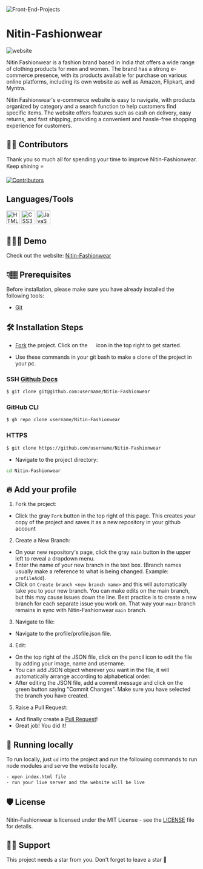 

![Front-End-Projects](https://socialify.git.ci/nitin-pandita/Nitin-Fashionwear/image?description=1&descriptionEditable=A%20place%20for%20Developers&forks=1&issues=1&language=1&name=1&owner=1&pulls=1&stargazers=1&theme=Light)

# Nitin-Fashionwear

![website](https://user-images.githubusercontent.com/91310284/235405123-58fe9f8d-fcad-458c-a3b3-44ed8338ce7a.png)


Nitin Fashionwear is a fashion brand based in India that offers a wide range of clothing products for men and women. The brand has a strong e-commerce presence, with its products available for purchase on various online platforms, including its own website as well as Amazon, Flipkart, and Myntra.

Nitin Fashionwear's e-commerce website is easy to navigate, with products organized by category and a search function to help customers find specific items. The website offers features such as cash on delivery, easy returns, and fast shipping, providing a convenient and hassle-free shopping experience for customers.

## 💪🏽 Contributors

Thank you so much all for spending your time to improve Nitin-Fashionwear. Keep shining ⭐

[![Contributors](https://contrib.rocks/image?repo=nitin-pandita/Nitin-Fashionwear)](https://github.com/nitin-pandita/Nitin-Fashionwear/graphs/contributors)


## Languages/Tools

<a href="https://developer.mozilla.org/en-US/docs/Glossary/HTML5" target="_blank" rel="noreferrer"><img src="https://raw.githubusercontent.com/danielcranney/readme-generator/main/public/icons/skills/html5-colored.svg" width="36" height="36" alt="HTML5" /></a>
<a href="https://www.w3.org/TR/CSS/#css" target="_blank" rel="noreferrer"><img src="https://raw.githubusercontent.com/danielcranney/readme-generator/main/public/icons/skills/css3-colored.svg" width="36" height="36" alt="CSS3" /></a>
<a href="https://developer.mozilla.org/en-US/docs/Web/JavaScript" target="_blank" rel="noreferrer"><img src="https://raw.githubusercontent.com/danielcranney/readme-generator/main/public/icons/skills/javascript-colored.svg" width="36" height="36" alt="JavaScript" /></a>

## 👩🏽‍💻 Demo

Check out the website: [Nitin-Fashionwear](https://niitn-fashionwear-3xuy23x4b-nitin-pandita.vercel.app/)

## 👇🏽 Prerequisites

Before installation, please make sure you have already installed the following tools:

- [Git](https://git-scm.com/downloads)

## 🛠️ Installation Steps

- [Fork](https://github.com/nitin-pandita/Nitin-Fashionwear/fork) the project. Click on the <a href="https://github.com/nitin-pandita/Nitin-Fashionwear/fork"><img src="https://i.imgur.com/G4z1kEe.png" height="15" width="15"></a> icon in the top right to get started.

- Use these commands in your git bash to make a clone of the project in your pc.

### SSH [Github Docs](https://docs.github.com/en/authentication/connecting-to-github-with-ssh)

```bash
$ git clone git@github.com:username/Nitin-Fashionwear
```

### GitHub CLI

```bash
$ gh repo clone username/Nitin-Fashionwear
```

### HTTPS

```bash
$ git clone https://github.com/username/Nitin-Fashionwear
```

- Navigate to the project directory:

```bash
cd Nitin-Fashionwear
```

## 🔥 Add your profile

1. Fork the project:

- Click the gray `Fork` button in the top right of this page. This creates _your_ copy of the project and saves it as a new repository in your github account

2. Create a New Branch:

- On your new repository's page, click the gray `main` button in the upper left to reveal a dropdown menu.
- Enter the name of your new branch in the text box. (Branch names usually make a reference to what is being changed. Example: `profileAdd`).
- Click on `Create branch <new branch name>` and this will automatically take you to your new branch. You can make edits on the main branch, but this may cause issues down the line. Best practice is to create a new branch for each separate issue you work on. That way your `main` branch remains in sync with Nitin-Fashionwear `main` branch.

3. Navigate to file:

- Navigate to the profile/profile.json file.

4. Edit:

- On the top right of the JSON file, click on the pencil icon to edit the file by adding your image, name and username.
- You can add JSON object wherever you want in the file, it will automatically arrange according to alphabetical order.
- After editing the JSON file, add a commit message and click on the green button saying "Commit Changes". Make sure you have selected the branch you have created.

5. Raise a Pull Request:

- And finally create a [Pull Request](https://help.github.com/en/github/collaborating-with-issues-and-pull-requests/creating-a-pull-request)!
- Great job! You did it!


## 🚀 Running locally
To run locally, just `cd` into the project and run the following commands to run node modules and serve the website locally.
```bash
- open index.html file
- run your live server and the website will be live
```

## 🛡️ License

Nitin-Fashionwear is licensed under the MIT License - see the [LICENSE](Licence) file for details.



## 🙏🏽 Support

This project needs a star️ from you. Don't forget to leave a star 🌟
